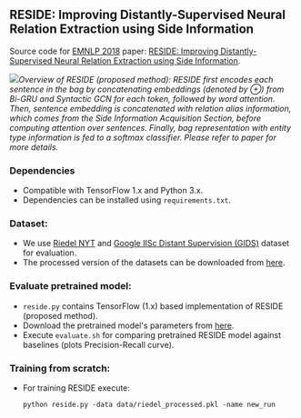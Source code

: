 ## RESIDE: Improving Distantly-Supervised Neural Relation Extraction using Side Information

Source code for [EMNLP 2018](http://emnlp2018.org) paper: [RESIDE: Improving Distantly-Supervised Neural Relation Extraction using Side Information](http://malllabiisc.github.io/publications/papers/reside_emnlp18.pdf).

![](https://github.com/malllabiisc/RESIDE/blob/master/overview.png)*Overview of RESIDE (proposed method): RESIDE first encodes each sentence in the bag by concatenating embeddings (denoted by ⊕) from Bi-GRU and Syntactic GCN for each token, followed by word attention.*
*Then, sentence embedding is concatenated with relation alias information, which comes from the Side Information Acquisition Section, before computing attention over sentences. Finally, bag representation with entity type information is fed to a softmax classifier. Please refer to paper for more details.* 

### Dependencies

- Compatible with TensorFlow 1.x and Python 3.x.
- Dependencies can be installed using `requirements.txt`.

### Dataset:

- We use [Riedel NYT](http://iesl.cs.umass.edu/riedel/ecml/) and [Google IISc Distant Supervision (GIDS)](https://arxiv.org/pdf/1804.06987.pdf) dataset​ for evaluation.
- The processed version of the datasets can be downloaded from [here](https://drive.google.com/file/d/1brGCxXm2ofbF_0HP4myfBSHphGg4v6BS/view?usp=sharing). 

### Evaluate pretrained model:

- `reside.py` contains TensorFlow (1.x) based implementation of RESIDE (proposed method).
- Download the pretrained model's parameters from [here](https://drive.google.com/open?id=16yuV5SoxHEdAURTw5wrqYKR1cStQrzTw). 
- Execute `evaluate.sh` for comparing pretrained RESIDE model against baselines (plots Precision-Recall curve). 

### Training from scratch:
- For training RESIDE execute:
  ```shell
  python reside.py -data data/riedel_processed.pkl -name new_run
  ```
